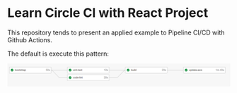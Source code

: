 # Learn Circle CI with React Project

This repository tends to present an applied example to Pipeline CI/CD with Github Actions.

The default is execute this pattern:

![pipeline](./imgs/pipeline.png "Pipeline")